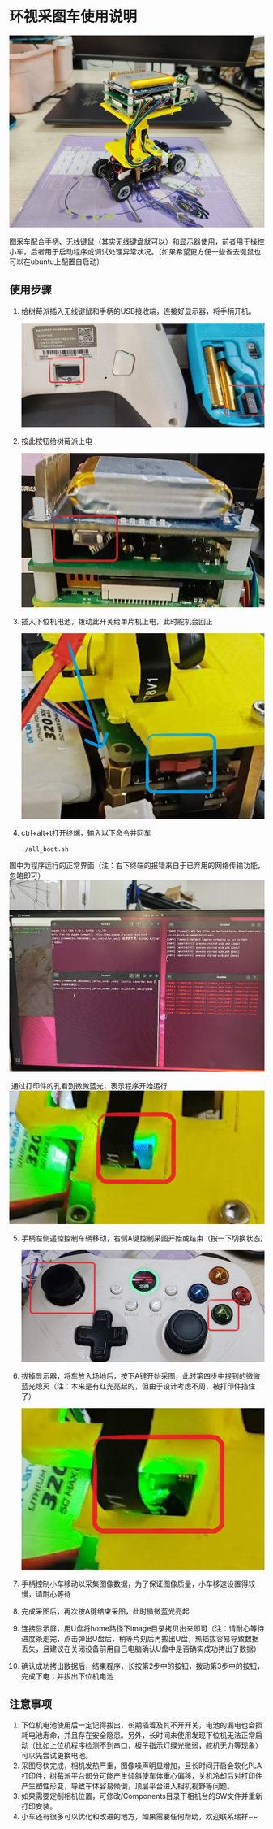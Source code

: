 # 环视采图车使用说明

![image-20250309102941699](./assets/image-20250309102941699.png)

图采车配合手柄、无线键鼠（其实无线键盘就可以）和显示器使用，前者用于操控小车，后者用于启动程序或调试处理异常状况。（如果希望更方便一些省去键鼠也可以在ubuntu上配置自启动）



## 使用步骤

1. 给树莓派插入无线键鼠和手柄的USB接收端，连接好显示器，将手柄开机。

    ![image-20250309112011060](./assets/image-20250309112011060.png)

2. 按此按钮给树莓派上电

    ![image-20250309103746895](./assets/image-20250309103746895.png)

3. 插入下位机电池，拨动此开关给单片机上电，此时舵机会回正

    ![image-20250309104722349](./assets/image-20250309104722349.png)

4. ctrl+alt+t打开终端，输入以下命令并回车

    ```shell
    ./all_boot.sh
    ```

​	图中为程序运行的正常界面（注：右下终端的报错来自于已弃用的网络传输功能，忽略即可）![image-20250309110715597](./assets/image-20250309110715597.png)

​	通过打印件的孔看到微微蓝光，表示程序开始运行![image-20250309105837531](./assets/image-20250309105837531.png)

5. 手柄左侧遥控控制车辆移动，右侧A键控制采图开始或结束（按一下切换状态）

    ![image-20250309110140710](./assets/image-20250309110140710.png)

6. 拔掉显示器，将车放入场地后，按下A键开始采图，此时第四步中提到的微微蓝光熄灭（注：本来是有红光亮起的，但由于设计考虑不周，被打印件挡住了）

    ![image-20250309110320313](./assets/image-20250309110320313.png)

7. 手柄控制小车移动以采集图像数据，为了保证图像质量，小车移速设置得较慢，请耐心等待
8. 完成采图后，再次按A键结束采图，此时微微蓝光亮起
9. 连接显示屏，用U盘将home路径下image目录拷贝出来即可（注：请耐心等待进度条走完，点击弹出U盘后，稍等片刻后再拔出U盘，热插拔容易导致数据丢失，且建议在关闭设备前用自己电脑确认U盘中是否确实成功拷出了数据）
10. 确认成功拷出数据后，结束程序，长按第2步中的按钮，拨动第3步中的按钮，完成下电；并拔出下位机电池



## 注意事项

1. 下位机电池使用后一定记得拔出，长期插着及其不开开关，电池的漏电也会损耗电池寿命，并且存在安全隐患。另外，长时间未使用发现下位机无法正常启动（比如上位机程序检测不到串口，板子指示灯绿光微弱，舵机无力等现象）可以先尝试更换电池。
2. 采图尽快完成，相机发热严重，图像噪声明显增加，且长时间开启会软化PLA打印件，树莓派平台部分可能产生倾斜使车体重心偏移，关机冷却后对打印件产生塑性形变，导致车体容易倾倒，顶层平台进入相机视野等问题。
3. 如果需要定制相机位置，可修改/Components目录下相机台的SW文件并重新打印安装。
4. 小车还有很多可以优化和改进的地方，如果需要任何帮助，欢迎联系瑞祥~~